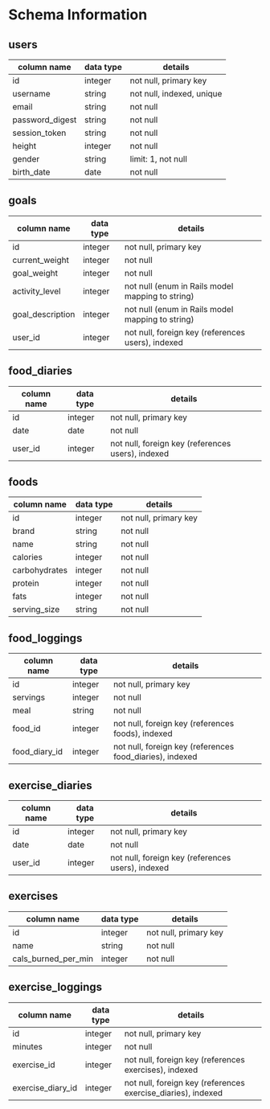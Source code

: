 # Schema Information

## users
column name     | data type | details
----------------|-----------|-----------------------
id              | integer   | not null, primary key
username        | string    | not null, indexed, unique
email           | string    | not null
password_digest | string    | not null
session_token   | string    | not null
height          | integer   | not null
gender          | string    | limit: 1, not null
birth_date      | date      | not null

## goals
column name     | data type | details
----------------|-----------|-----------------------
id              | integer   | not null, primary key
current_weight  | integer   | not null
goal_weight     | integer   | not null
activity_level  | integer   | not null (enum in Rails model mapping to string)
goal_description| integer   | not null (enum in Rails model mapping to string)
user_id         | integer   | not null, foreign key (references users), indexed

## food_diaries
column name     | data type | details
----------------|-----------|-----------------------
id              | integer   | not null, primary key
date            | date      | not null
user_id         | integer   | not null, foreign key (references users), indexed

## foods
column name     | data type | details
----------------|-----------|-----------------------
id              | integer   | not null, primary key
brand           | string    | not null
name            | string    | not null
calories        | integer   | not null
carbohydrates   | integer   | not null
protein         | integer   | not null
fats            | integer   | not null
serving_size    | string    | not null

## food_loggings
column name     | data type | details
----------------|-----------|-----------------------
id              | integer   | not null, primary key
servings        | integer   | not null
meal            | string    | not null
food_id         | integer   | not null, foreign key (references foods), indexed
food_diary_id   | integer   | not null, foreign key (references food_diaries), indexed

## exercise_diaries
column name     | data type | details
----------------|-----------|-----------------------
id              | integer   | not null, primary key
date            | date      | not null
user_id         | integer   | not null, foreign key (references users), indexed

## exercises
column name         | data type | details
--------------------|-----------|-----------------------
id                  | integer   | not null, primary key
name                | string    | not null
cals_burned_per_min | integer   | not null

## exercise_loggings
column name         | data type | details
--------------------|-----------|-----------------------
id                  | integer   | not null, primary key
minutes             | integer   | not null
exercise_id         | integer   | not null, foreign key (references exercises), indexed
exercise_diary_id   | integer   | not null, foreign key (references exercise_diaries), indexed
